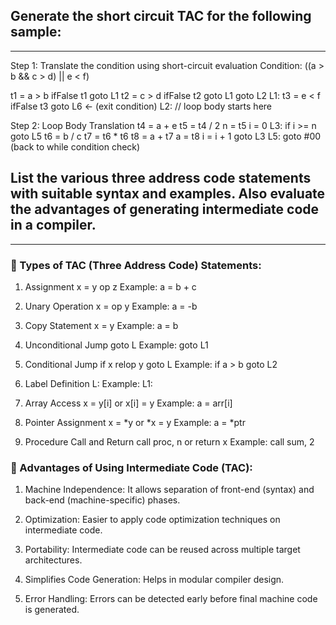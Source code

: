 ## Generate the short circuit TAC for the following sample:
---
Step 1: Translate the condition using short-circuit evaluation
Condition: ((a > b && c > d) || e < f)

t1 = a > b
ifFalse t1 goto L1
t2 = c > d
ifFalse t2 goto L1
goto L2
L1: t3 = e < f
ifFalse t3 goto L6 ← (exit condition)
L2: // loop body starts here

Step 2: Loop Body Translation
t4 = a + e
t5 = t4 / 2
n = t5
i = 0
L3: if i >= n goto L5
t6 = b / c
t7 = t6 * t6
t8 = a + t7
a = t8
i = i + 1
goto L3
L5: goto #00 (back to while condition check)

## List the various three address code statements with suitable syntax and examples. Also evaluate the advantages of generating intermediate code in a compiler.
---
### 🔹 Types of TAC (Three Address Code) Statements:
1. Assignment
x = y op z
Example: a = b + c

2. Unary Operation
x = op y
Example: a = -b

3. Copy Statement
x = y
Example: a = b

4. Unconditional Jump
goto L
Example: goto L1

5. Conditional Jump
if x relop y goto L
Example: if a > b goto L2

6. Label Definition
L:
Example: L1:

7. Array Access
x = y[i] or x[i] = y
Example: a = arr[i]

8. Pointer Assignment
x = *y or *x = y
Example: a = *ptr

9. Procedure Call and Return
call proc, n or return x
Example: call sum, 2

### 🔹 Advantages of Using Intermediate Code (TAC):
1. Machine Independence:
It allows separation of front-end (syntax) and back-end (machine-specific) phases.

2. Optimization:
Easier to apply code optimization techniques on intermediate code.

3. Portability:
Intermediate code can be reused across multiple target architectures.

4. Simplifies Code Generation:
Helps in modular compiler design.

5. Error Handling:
Errors can be detected early before final machine code is generated.

